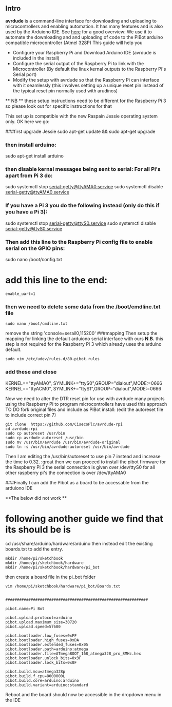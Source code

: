 ## Intro

**avrdude** is a command-line interface for downloading and uploading to microcontrollers and enabling automation.  It has many features and is also used by the Arduiono IDE. See [here]( http://www.ladyada.net/learn/avr/avrdude.html) for a good overview:
We use it to automate the downloading and and uploading of code to the PiBot arduino compatible microcontroller (Atmel 328P)
This guide will help you 
- Configure your Raspberry Pi and Download Arduino IDE (avrdude is included in the install)
- Configure the serial output of the Raspberry Pi to link with the Microcontroller (By default the linux kernal outputs to the Raspberry Pi's Serial port)
- Modify the setup with avrdude so that the Raspberry Pi can interface with it seamlessly (this involves setting up a unique reset pin instead of the typical reset pin normally used with arudinos)

** NB ** these setup instructions need to be different for the Raspberry Pi 3 so please look out for specific instructions for that


This set up is compatible with the new Raspain Jessie operating system only. OK here we go:

###first upgrade Jessie
sudo apt-get update && sudo apt-get upgrade
### then install arduino:
sudo apt-get install arduino
### then disable kernal messages being sent to serial: For all Pi's apart from Pi 3 do:
sudo systemctl stop serial-getty@ttyAMA0.service
sudo systemctl disable serial-getty@ttyAMA0.service
### If you have a Pi 3 you do the following instead (only do this if you have a Pi 3):
sudo systemctl stop serial-getty@ttyS0.service 
sudo systemctl disable serial-getty@ttyS0.service
### Then add this line to the Raspberry Pi config file to enable serial on the GPIO pins:
sudo nano /boot/config.txt
# add this line to the end:
```
enable_uart=1
```
### then we need to delete some data from the /boot/cmdline.txt file 
```
sudo nano /boot/cmdline.txt
```
remove the string 'console=serail0,115200'
###mapping
Then setup the mapping for linking the default arduiono serial interface with ours 
**N.B.** this step is not required for the Raspberry Pi 3 which already uses the arduino default.
```
sudo vim /etc/udev/rules.d/80-pibot.rules
```

### add these and close
KERNEL=="ttyAMA0", SYMLINK+="ttyS0",GROUP="dialout",MODE:=0666
KERNEL=="ttyACM0", SYMLINK+="ttyS1",GROUP="dialout",MODE:=0666

Now we need to alter the DTR reset pin for use with avrdude
many projects using the Raspberry Pi to program microcontrollers have used this approach
TO DO fork original files and include as PiBot install: (edit the autoreset file to include correct pin 7)
```
git clone  https://github.com/CisecoPlc/avrdude-rpi
cd avrdude-rpi
sudo cp autoreset /usr/bin
sudo cp avrdude-autoreset /usr/bin
sudo mv /usr/bin/avrdude /usr/bin/avrdude-original
sudo ln -s /usr/bin/avrdude-autoreset /usr/bin/avrdude
```

Then I am editing the /usr/bin/autoreset to use pin 7 instead and increase the time to 0.32.
:great then we can proceed to install the pibot firmware 
for the Raspberry Pi 3 the serial connection is given over /dev/ttyS0 
for all other raspberry pi's the connection is over /dev/ttyAMA0 

###Finally
I can add the Pibot as a board to be accessable from the arduiono IDE 

**The below did not work **
# following another guide we find that its should be is 
cd /usr/share/arduino/hardware/arduino
then instead edit the existing boards.txt to add the entry. 

```
mkdir /home/pi/sketchbook
mkdir /home/pi/sketchbook/hardware 
mkdir /home/pi/sketchbook/hardware/pi_bot
```

then create a board file in the pi_bot folder 
```
vim /home/pi/sketchbook/hardware/pi_bot/Boards.txt
```
```

##############################################################

pibot.name=Pi Bot

pibot.upload.protocol=arduino
pibot.upload.maximum_size=30720
pibot.upload.speed=57600

pibot.bootloader.low_fuses=0xFF
pibot.bootloader.high_fuses=0xDA
pibot.bootloader.extended_fuses=0x05
pibot.bootloader.path=arduino:atmega
pibot.bootloader.file=ATmegaBOOT_168_atmega328_pro_8MHz.hex
pibot.bootloader.unlock_bits=0x3F
pibot.bootloader.lock_bits=0x0F

pibot.build.mcu=atmega328p
pibot.build.f_cpu=8000000L
pibot.build.core=arduino:arduino
pibot.build.variant=arduino:standard

```
Reboot and the board should now be accessible in the dropdown menu in the IDE













